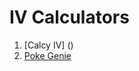 IV Calculators
==============

1. [Calcy IV] ()
2. [Poke Genie](https://play.google.com/store/apps/details?id=com.cjin.pokegenie.standard&hl=en_US) 
